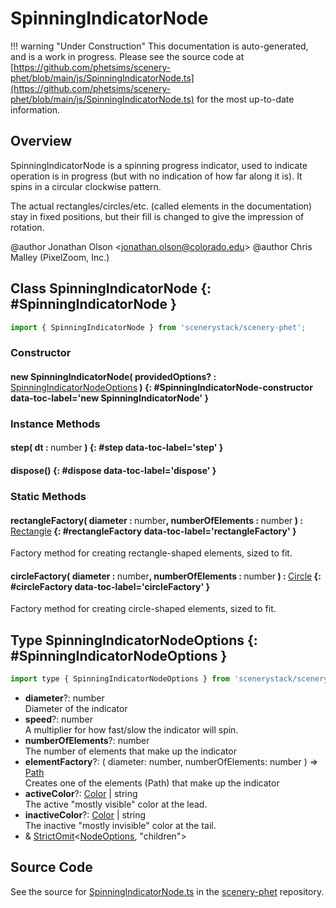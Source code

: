 # SpinningIndicatorNode

!!! warning "Under Construction"
    This documentation is auto-generated, and is a work in progress. Please see the source code at
    [https://github.com/phetsims/scenery-phet/blob/main/js/SpinningIndicatorNode.ts](https://github.com/phetsims/scenery-phet/blob/main/js/SpinningIndicatorNode.ts) for the most up-to-date information.

## Overview

SpinningIndicatorNode is a spinning progress indicator, used to indicate operation is in progress (but with no
indication of how far along it is).  It spins in a circular clockwise pattern.

The actual rectangles/circles/etc. (called elements in the documentation) stay in fixed positions, but their fill is
changed to give the impression of rotation.

@author Jonathan Olson &lt;jonathan.olson@colorado.edu&gt;
@author Chris Malley (PixelZoom, Inc.)

## Class SpinningIndicatorNode {: #SpinningIndicatorNode }


```js
import { SpinningIndicatorNode } from 'scenerystack/scenery-phet';
```
### Constructor

#### new SpinningIndicatorNode( providedOptions? : <span style="font-weight: 400;">[SpinningIndicatorNodeOptions](../scenery-phet/SpinningIndicatorNode.md#SpinningIndicatorNodeOptions)</span> ) {: #SpinningIndicatorNode-constructor data-toc-label='new SpinningIndicatorNode' }

### Instance Methods

#### step( dt : <span style="font-weight: 400;"><span style="color: hsla(calc(var(--md-hue) + 180deg),80%,40%,1);">number</span></span> ) {: #step data-toc-label='step' }

#### dispose() {: #dispose data-toc-label='dispose' }

### Static Methods

#### rectangleFactory( diameter : <span style="font-weight: 400;"><span style="color: hsla(calc(var(--md-hue) + 180deg),80%,40%,1);">number</span></span>, numberOfElements : <span style="font-weight: 400;"><span style="color: hsla(calc(var(--md-hue) + 180deg),80%,40%,1);">number</span></span> ) : <span style="font-weight: 400;">[Rectangle](../scenery/Rectangle.md)</span> {: #rectangleFactory data-toc-label='rectangleFactory' }

Factory method for creating rectangle-shaped elements, sized to fit.

#### circleFactory( diameter : <span style="font-weight: 400;"><span style="color: hsla(calc(var(--md-hue) + 180deg),80%,40%,1);">number</span></span>, numberOfElements : <span style="font-weight: 400;"><span style="color: hsla(calc(var(--md-hue) + 180deg),80%,40%,1);">number</span></span> ) : <span style="font-weight: 400;">[Circle](../scenery/Circle.md)</span> {: #circleFactory data-toc-label='circleFactory' }

Factory method for creating circle-shaped elements, sized to fit.



## Type SpinningIndicatorNodeOptions {: #SpinningIndicatorNodeOptions }


```js
import type { SpinningIndicatorNodeOptions } from 'scenerystack/scenery-phet';
```


- **diameter**?: <span style="color: hsla(calc(var(--md-hue) + 180deg),80%,40%,1);">number</span>
<br>  Diameter of the indicator
- **speed**?: <span style="color: hsla(calc(var(--md-hue) + 180deg),80%,40%,1);">number</span>
<br>  A multiplier for how fast/slow the indicator will spin.
- **numberOfElements**?: <span style="color: hsla(calc(var(--md-hue) + 180deg),80%,40%,1);">number</span>
<br>  The number of elements that make up the indicator
- **elementFactory**?: ( diameter: <span style="color: hsla(calc(var(--md-hue) + 180deg),80%,40%,1);">number</span>, numberOfElements: <span style="color: hsla(calc(var(--md-hue) + 180deg),80%,40%,1);">number</span> ) =&gt; [Path](../scenery/Path.md)
<br>  Creates one of the elements (Path) that make up the indicator
- **activeColor**?: [Color](../scenery/Color.md) | <span style="color: hsla(calc(var(--md-hue) + 180deg),80%,40%,1);">string</span>
<br>  The active "mostly visible" color at the lead.
- **inactiveColor**?: [Color](../scenery/Color.md) | <span style="color: hsla(calc(var(--md-hue) + 180deg),80%,40%,1);">string</span>
<br>  The inactive "mostly invisible" color at the tail.
- &amp; [StrictOmit](../phet-core/StrictOmit.md)&lt;[NodeOptions](../scenery/Node.md#NodeOptions), "children"&gt;




## Source Code

See the source for [SpinningIndicatorNode.ts](https://github.com/phetsims/scenery-phet/blob/main/js/SpinningIndicatorNode.ts) in the [scenery-phet](https://github.com/phetsims/scenery-phet) repository.
